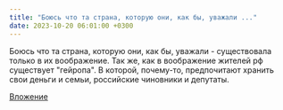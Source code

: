 ```yaml
---
title: "Боюсь что та страна, которую они, как бы, уважали ..."
date: 2023-10-20 06:01:00 +0300
---
```


Боюсь что та страна, которую они, как бы, уважали - существовала только в их воображение.
Так же, как в воображение жителей рф существует "гейропа". В которой, почему-то, предпочитают хранить свои деньги и семьи, российские чиновники и депутаты.

[Вложение](/assets/vk_photos/2/Vjw4ISzvU-I.jpg)
